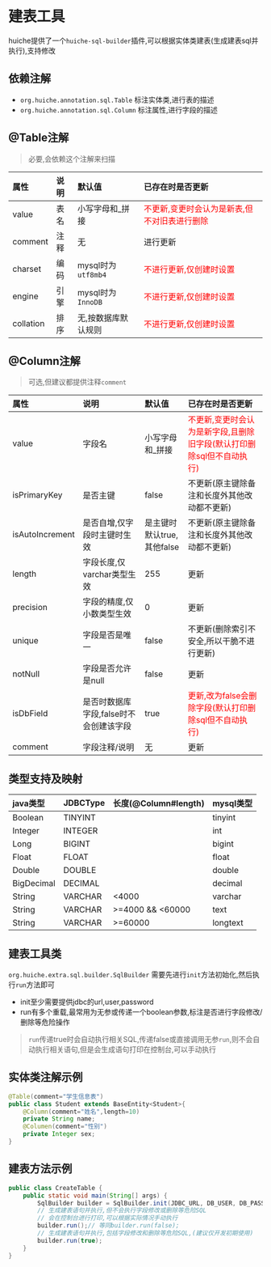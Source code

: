 # 建表工具
huiche提供了一个`huiche-sql-builder`插件,可以根据实体类建表(生成建表sql并执行),支持修改
## 依赖注解
- `org.huiche.annotation.sql.Table` 标注实体类,进行表的描述
- `org.huiche.annotation.sql.Column` 标注属性,进行字段的描述
## @Table注解
> 必要,会依赖这个注解来扫描

属性|说明|默认值|已存在时是否更新
:-|:-|:-|:-
value|表名|小写字母和_拼接|<span style="color:#f00">不更新,变更时会认为是新表,但不对旧表进行删除</span>
comment|注释|无|进行更新
charset|编码|mysql时为`utf8mb4`|<span style="color:#f00">不进行更新,仅创建时设置</span>
engine|引擎|mysql时为`InnoDB`|<span style="color:#f00">不进行更新,仅创建时设置</span>
collation|排序|无,按数据库默认规则|<span style="color:#f00">不进行更新,仅创建时设置</span>
## @Column注解
> 可选,但建议都提供注释`comment`

属性|说明|默认值|已存在时是否更新
:-|:-|:-|:-
value|字段名|小写字母和_拼接|<span style="color:#f00">不更新,变更时会认为是新字段,且删除旧字段(默认打印删除sql但不自动执行)</span>
isPrimaryKey|是否主键|false|不更新(原主键除备注和长度外其他改动都不更新)
isAutoIncrement|是否自增,仅字段时主键时生效|是主键时默认true,其他false|不更新(原主键除备注和长度外其他改动都不更新)
length|字段长度,仅varchar类型生效|255|更新
precision|字段的精度,仅小数类型生效|0|更新
unique|字段是否是唯一|false|不更新(删除索引不安全,所以干脆不进行更新)
notNull|字段是否允许是null|false|更新
isDbField|是否时数据库字段,false时不会创建该字段|true|<span style="color:#f00">更新,改为false会删除字段(默认打印删除sql但不自动执行)</span>
comment|字段注释/说明|无|更新

## 类型支持及映射
java类型|JDBCType|长度(@Column#length)|mysql类型
:-|:-|:-|:-
Boolean|TINYINT||tinyint
Integer|INTEGER||int
Long|BIGINT||bigint
Float|FLOAT||float
Double|DOUBLE||double
BigDecimal|DECIMAL||decimal
String|VARCHAR|<4000|varchar
String|VARCHAR|>=4000 && <60000|text
String|VARCHAR|>=60000|longtext
## 建表工具类
`org.huiche.extra.sql.builder.SqlBuilder` 需要先进行`init`方法初始化,然后执行`run`方法即可
- init至少需要提供jdbc的url,user,password
- run有多个重载,最常用为无参或传递一个boolean参数,标注是否进行字段修改/删除等危险操作
> `run`传递true时会自动执行相关SQL,传递false或直接调用无参`run`,则不会自动执行相关语句,但是会生成语句打印在控制台,可以手动执行

## 实体类注解示例
```java
@Table(comment="学生信息表")
public class Student extends BaseEntity<Student>{
    @Column(comment="姓名",length=10)
    private String name;
    @Columen(comment="性别")
    private Integer sex;
}
```
## 建表方法示例
```java
public class CreateTable {
    public static void main(String[] args) {
        SqlBuilder builder = SqlBuilder.init(JDBC_URL, DB_USER, DB_PASSWORD);
        // 生成建表语句并执行,但不会执行字段修改或删除等危险SQL
        // 会在控制台进行打印,可以根据实际情况手动执行
        builder.run();// 等同builder.run(false);
        // 生成建表语句并执行,包括字段修改和删除等危险SQL,(建议仅开发初期使用)
        builder.run(true);
    }
} 
```
